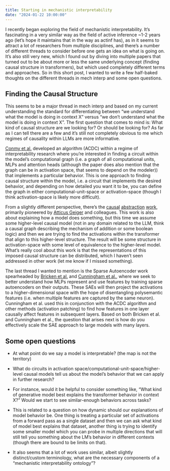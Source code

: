 ```yaml
---
title: Starting in mechanistic interpretability
date: "2024-01-22 10:00:00"
---
```


I recently began exploring the field of mechanistic interpretability. It’s fascinating in a very similar way as the field of active inference ~1-2 years ago (let’s hope it maintains that in the way as actinf has), as in it seems to attract a lot of researchers from multiple disciplines, and there’s a number of different threads to consider before one gets an idea on what is going on. It’s also still very new, which I found out by diving into multiple papers that turned out to be about more or less the same underlying concept (finding causal structure in transformers), but which used completely different terms and approaches. So in this short post, I wanted to write a few half-baked thoughts on the different threads in mech interp and some open questions.

## Finding the Causal Structure

This seems to be a major thread in mech interp and based on my current understanding the standard for differentiating between “we understand what the model is doing in context X” versus “we don’t understand what the model is doing in context X”. The first question that comes to mind is: What kind of causal structure are we looking for? Or should be looking for? As far as I can tell there are a few and it’s still not completely obvious to me which regimes of causality within LLMs are more informative.

[Conmy et al.](https://arxiv.org/abs/2304.14997) developed an algorithm (ACDC) within a regime of interpretability research where you’re interested in finding a circuit within the model’s computational graph (i.e. a graph of all computational units, MLPs and attention heads (although the paper does also mention that the graph can be in activation space, that seems to depend on the modeler)) that implements a particular behavior. This is one approach to finding causal structure within the model, i.e. a circuit that implements the desired behavior, and depending on how detailed you want it to be, you can define the graph in either computational-unit-space or activation-space (though I think activation-space is likely more difficult).

From a slightly different perspective, there’s the [causal](https://arxiv.org/abs/2106.02997) [abstraction](https://arxiv.org/abs/2301.04709) [work](https://arxiv.org/abs/2305.08809), primarily pioneered by [Atticus Geiger](https://arxiv.org/abs/2303.02536) and colleagues. This work is also about explaining how a model does something, but this time we assume some higher-level causal model (not in any domain related to the LLM, think a causal graph describing the mechanism of addition or some boolean logic) and then we are trying to find the activations within the transformer that align to this higher-level structure. The result will be some structure in activation-space with some level of equivalence to the higher-level model. What’s really cool about this work is that the representations of this imposed causal structure can be distributed, which I haven’t seen addressed in other work (let me know if I missed something).

The last thread I wanted to mention is the Sparse Autoencoder work spearheaded by [Bricken et al.](https://transformer-circuits.pub/2023/monosemantic-features) and [Cunningham et al.](https://arxiv.org/abs/2309.08600), where we seek to better understand how MLPs represent and use features by training sparse autoencoders on their outputs. These SAEs will then project the activations to a higher-dimensional space with the hope of disentangling polysemantic features (i.e. when multiple features are captured by the same neuron). Cunningham et al. used this in conjunction with the ACDC algorithm and other methods (activation patching) to find how features in one layer causally affect features in subsequent layers. Based on both Bricken et al. and Cunningham et al., the question that arises next is how do you effectively scale the SAE approach to large models with many layers.

## Some open questions

* At what point do we say a model is interpretable? (the map is not the territory)

* What do circuits in activation space/computational-unit-space/higher-level causal models tell us about the model’s behavior that we can apply in further research?

* For instance, would it be helpful to consider something like, “What kind of generative model best explains the transformer behavior in context X?” Would we start to see similar-enough behaviors across tasks?

* This is related to a question on how dynamic should our explanations of model behavior be. One thing is treating a particular set of activations from a forward pass as a single dataset and then we can ask what kind of model best explains that dataset, another thing is trying to identify some smaller model which you can probe in multiple directions that will still tell you something about the LM’s behavior in different contexts (though there are bound to be limits on that).

* It also seems that a lot of work uses similar, albeit slightly distinct/custom terminology, what are the necessary components of a “mechanistic interpretability ontology”?